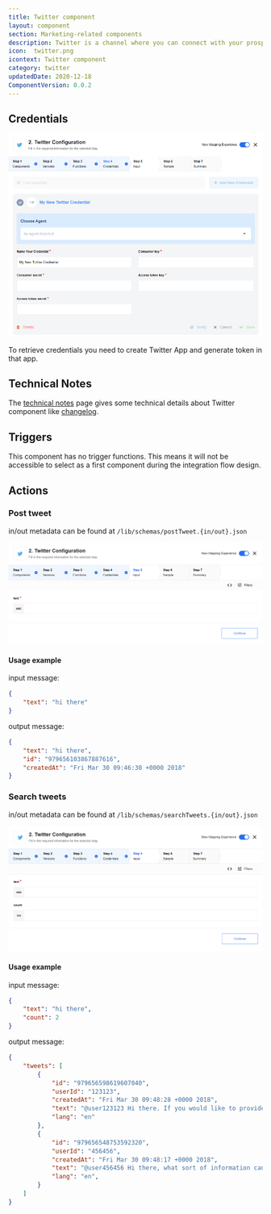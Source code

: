 ```yaml
---
title: Twitter component
layout: component
section: Marketing-related components
description: Twitter is a channel where you can connect with your prospects, customers, and journalists.
icon:  twitter.png
icontext: Twitter component
category: twitter
updatedDate: 2020-12-18
ComponentVersion: 0.0.2
---
```


## Credentials

![Credentials](img/credentials.png)

To retrieve credentials you need to create Twitter App and generate token in that app.


## Technical Notes

The [technical notes](technical-notes) page gives some technical details about
Twitter component like [changelog](technical-notes#changelog).

## Triggers

This component has no trigger functions. This means it will not be accessible to
select as a first component during the integration flow design.

## Actions

### Post tweet

in/out metadata can be found at `/lib/schemas/postTweet.{in/out}.json`

![Post tweet](img/post-tweet.png)

#### Usage example

input message:

```json
{
    "text": "hi there"
}
```

output message:

```json
{
    "text": "hi there",
    "id": "979656103867887616",
    "createdAt": "Fri Mar 30 09:46:30 +0000 2018"
}
```

### Search tweets

in/out metadata can be found at `/lib/schemas/searchTweets.{in/out}.json`

![Search tweets](img/search-tweets.png)

#### Usage example

input message:

```json
{
    "text": "hi there",
    "count": 2
}
```

output message:

```json
{
	"tweets": [
		{
            "id": "979656598619607040",
            "userId": "123123",
            "createdAt": "Fri Mar 30 09:48:28 +0000 2018",
            "text": "@user123123 Hi there. If you would like to provide feedback about our packaging, please follow this link:…",
			"lang": "en"
		},
		{
            "id": "979656548753592320",
            "userId": "456456",
            "createdAt": "Fri Mar 30 09:48:17 +0000 2018",
            "text": "@user456456 Hi there, what sort of information can I help you with? Are you looking at train times for today?",
			"lang": "en",
		}
	]
}
```
